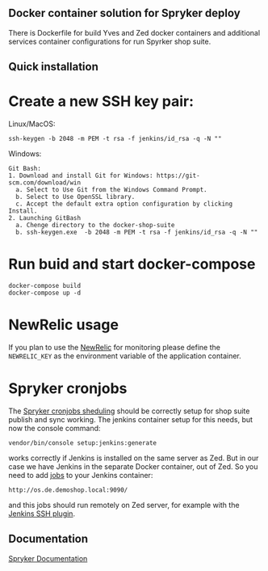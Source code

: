 ## Docker container solution for Spryker deploy
There is Dockerfile for build Yves and Zed docker containers and additional services container configurations for run Spyrker shop suite.
## Quick installation
# Create a new SSH key pair:
Linux/MacOS:

```
ssh-keygen -b 2048 -m PEM -t rsa -f jenkins/id_rsa -q -N ""
```

Windows: 

```
Git Bash:
1. Download and install Git for Windows: https://git-scm.com/download/win
  a. Select to Use Git from the Windows Command Prompt.
  b. Select to Use OpenSSL library.
  c. Accept the default extra option configuration by clicking Install.
2. Launching GitBash
  a. Chenge directory to the docker-shop-suite
  b. ssh-keygen.exe  -b 2048 -m PEM -t rsa -f jenkins/id_rsa -q -N ""
```

# Run buid and start docker-compose

```
docker-compose build
docker-compose up -d
```

# NewRelic usage
If you plan to use the [NewRelic](https://newrelic.com/) for monitoring please define the `NEWRELIC_KEY` as the environment variable of the application container.

# Spryker cronjobs
The [Spryker cronjobs sheduling](https://academy.spryker.com/developing_with_spryker/resources_and_developer_tools/cronjob_scheduling.html) should be correctly setup for shop suite publish and sync working.
The jenkins container setup for this needs, but now the console command:
```
vendor/bin/console setup:jenkins:generate
```
works correctly if Jenkins is installed on the same server as Zed. But in our case we have Jenkins in the separate Docker container, out of Zed. So you need to add [jobs](https://github.com/spryker-shop/suite/blob/master/config/Zed/cronjobs/jobs.php) to your Jenkins container:
```
http://os.de.demoshop.local:9090/
```
and this jobs should run remotely on Zed server, for example with the [Jenkins SSH plugin](https://wiki.jenkins.io/display/JENKINS/SSH+plugin).

## Documentation
[Spryker Documentation](https://academy.spryker.com)
